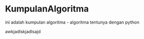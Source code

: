 # KumpulanAlgoritma
ini adalah kumpulan algoritma - algoritma tentunya dengan python


awkjadlskjadlsajd
